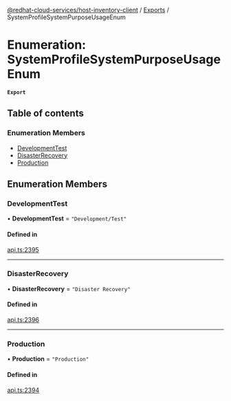 [@redhat-cloud-services/host-inventory-client](../README.md) / [Exports](../modules.md) / SystemProfileSystemPurposeUsageEnum

# Enumeration: SystemProfileSystemPurposeUsageEnum

**`Export`**

## Table of contents

### Enumeration Members

- [DevelopmentTest](SystemProfileSystemPurposeUsageEnum.md#developmenttest)
- [DisasterRecovery](SystemProfileSystemPurposeUsageEnum.md#disasterrecovery)
- [Production](SystemProfileSystemPurposeUsageEnum.md#production)

## Enumeration Members

### DevelopmentTest

• **DevelopmentTest** = ``"Development/Test"``

#### Defined in

[api.ts:2395](https://github.com/RedHatInsights/javascript-clients/blob/master/packages/host-inventory/api.ts#L2395)

___

### DisasterRecovery

• **DisasterRecovery** = ``"Disaster Recovery"``

#### Defined in

[api.ts:2396](https://github.com/RedHatInsights/javascript-clients/blob/master/packages/host-inventory/api.ts#L2396)

___

### Production

• **Production** = ``"Production"``

#### Defined in

[api.ts:2394](https://github.com/RedHatInsights/javascript-clients/blob/master/packages/host-inventory/api.ts#L2394)
